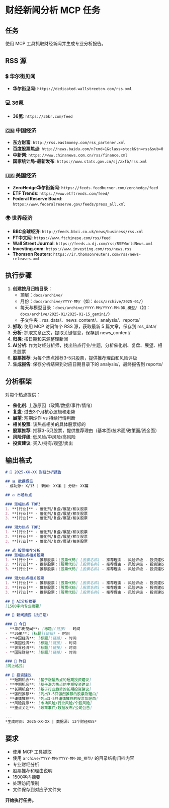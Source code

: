 # 财经新闻分析 MCP 任务

## 任务
使用 MCP 工具抓取财经新闻并生成专业分析报告。

## RSS 源

### 💲 华尔街见闻
- **华尔街见闻**: `https://dedicated.wallstreetcn.com/rss.xml`

### 💻 36氪
- **36氪**: `https://36kr.com/feed`

### 🇨🇳 中国经济
- **东方财富**: `http://rss.eastmoney.com/rss_partener.xml`
- **百度股票焦点**: `http://news.baidu.com/n?cmd=1&class=stock&tn=rss&sub=0`
- **中新网**: `https://www.chinanews.com.cn/rss/finance.xml`
- **国家统计局-最新发布**: `https://www.stats.gov.cn/sj/zxfb/rss.xml`

### 🇺🇸 美国经济
- **ZeroHedge华尔街新闻**: `https://feeds.feedburner.com/zerohedge/feed`
- **ETF Trends**: `https://www.etftrends.com/feed/`
- **Federal Reserve Board**: `https://www.federalreserve.gov/feeds/press_all.xml`

### 🌍 世界经济
- **BBC全球经济**: `http://feeds.bbci.co.uk/news/business/rss.xml`
- **FT中文网**: `https://www.ftchinese.com/rss/feed`
- **Wall Street Journal**: `https://feeds.a.dj.com/rss/RSSWorldNews.xml`
- **Investing.com**: `https://www.investing.com/rss/news.rss`
- **Thomson Reuters**: `https://ir.thomsonreuters.com/rss/news-releases.xml`

## 执行步骤
1. **创建按月归档目录**：
   - 顶层：`docs/archive/`
   - 月份：`docs/archive/YYYY-MM/`（如：`docs/archive/2025-01/`）
   - 每天与模型目录：`docs/archive/YYYY-MM/YYYY-MM-DD_模型/`（如：`docs/archive/2025-01/2025-01-15_gemini/`）
   - 子文件夹：rss_data/、news_content/、analysis/、reports/
2. **抓取**: 使用 MCP 访问每个 RSS 源，获取最新 5 篇文章，保存到 rss_data/
3. **分析**: 抓取文章正文，提取关键信息，保存到 news_content/
4. **归类**: 按日期和来源整理新闻
5. **AI分析**: 作为财经分析师，找出热点行业/主题，分析催化剂、复盘、展望、相关股票
6. **股票推荐**: 为每个热点推荐3-5只股票，提供推荐理由和风险评级
7. **生成报告**: 保存分析结果到对应日期目录下的 analysis/，最终报告到 reports/

## 分析框架
对每个热点提供：
- **催化剂**: 上涨原因（政策/数据/事件/情绪）
- **复盘**: 过去3个月核心逻辑和走势
- **展望**: 短期炒作 vs 持续行情判断
- **相关股票**: 该热点相关的具体股票标的
- **股票推荐**: 推荐3-5只股票，提供推荐理由（基本面/技术面/政策面/资金面）
- **风险评级**: 低风险/中风险/高风险
- **投资建议**: 买入/持有/观望/卖出

## 输出格式
```markdown
# 📅 2025-XX-XX 财经分析报告

## 📊 数据概览
- 成功源: X/13 | 新闻: XX条 | 分析: XX篇

## 🔥 市场热点

### 涨幅热点 TOP3
1. **[行业]** - 催化剂/复盘/展望/相关股票
2. **[行业]** - 催化剂/复盘/展望/相关股票  
3. **[行业]** - 催化剂/复盘/展望/相关股票

### 潜力热点 TOP3
1. **[行业]** - 催化剂/复盘/展望/相关股票
2. **[行业]** - 催化剂/复盘/展望/相关股票
3. **[行业]** - 催化剂/复盘/展望/相关股票

## 💰 股票推荐分析
### 涨幅热点相关股票
1. **[行业]** - 推荐股票：[股票代码] [股票名称] - 推荐理由 - 风险评级 - 投资建议
2. **[行业]** - 推荐股票：[股票代码] [股票名称] - 推荐理由 - 风险评级 - 投资建议
3. **[行业]** - 推荐股票：[股票代码] [股票名称] - 推荐理由 - 风险评级 - 投资建议

### 潜力热点相关股票
1. **[行业]** - 推荐股票：[股票代码] [股票名称] - 推荐理由 - 风险评级 - 投资建议
2. **[行业]** - 推荐股票：[股票代码] [股票名称] - 推荐理由 - 风险评级 - 投资建议
3. **[行业]** - 推荐股票：[股票代码] [股票名称] - 推荐理由 - 风险评级 - 投资建议

## 📝 AI分析摘要
[1500字内专业摘要]

## 📰 新闻摘要（按日期）

### 📅 今日
- **华尔街见闻**: [标题](链接) - 时间
- **36氪**: [标题](链接) - 时间
- **中国经济**: [标题](链接) - 时间
- **美国经济**: [标题](链接) - 时间
- **世界经济**: [标题](链接) - 时间
- **国际财经**: [标题](链接) - 时间

### 📅 昨日
[同上格式]

## 🎯 投资建议
- **短期机会**: [基于涨幅热点的短期投资建议]
- **中期机会**: [基于潜力热点的中期投资建议]
- **长期机会**: [基于行业趋势的长期投资建议]
- **强烈推荐**: [列出3-5只强烈推荐的股票及理由]
- **谨慎推荐**: [列出3-5只谨慎推荐的股票及理由]
- **风险提示**: [市场风险/行业风险/个股风险]
- **重点关注**: [政策事件/数据发布/公司公告]

---
*生成时间: 2025-XX-XX | 数据源: 13个财经RSS*
```

## 要求
- 使用 MCP 工具抓取
- 使用 `archive/YYYY-MM/YYYY-MM-DD_模型/` 的目录结构归档内容
- 专业财经分析
- 股票推荐和理由说明
- 1500字内摘要
- 处理访问限制
- 文件保存到对应子文件夹

**开始执行任务。**
